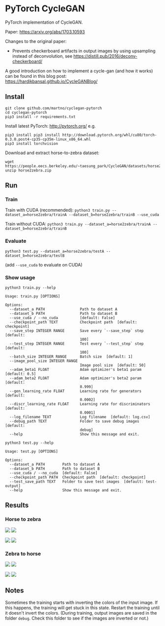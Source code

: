 PyTorch CycleGAN
================

PyTorch implementation of CycleGAN.

Paper: https://arxiv.org/abs/1703.10593

Changes to the original paper:

* Prevents checkerboard artifacts in output images by using upsampling instead of deconvolution, see https://distill.pub/2016/deconv-checkerboard/

A good introduction on how to implement a cycle-gan (and how it works) can be found in this blog post: https://hardikbansal.github.io/CycleGANBlog/


Install
-------

```
git clone github.com/martno/cyclegan-pytorch
cd cyclegan-pytorch
pip3 install -r requirements.txt
```

Install latest PyTorch: http://pytorch.org/
e.g.
```
pip3 install pip3 install http://download.pytorch.org/whl/cu80/torch-0.3.0.post4-cp35-cp35m-linux_x86_64.whl
pip3 install torchvision
```

Download and extract horse-to-zebra dataset:
```
wget https://people.eecs.berkeley.edu/~taesung_park/CycleGAN/datasets/horse2zebra.zip
unzip horse2zebra.zip
```


Run
---

### Train

Train with CUDA (recommended):
`python3 train.py --dataset_a=horse2zebra/trainA --dataset_b=horse2zebra/trainB --use_cuda`

Train without CUDA:
`python3 train.py --dataset_a=horse2zebra/trainA --dataset_b=horse2zebra/trainB`


### Evaluate

`python3 test.py --dataset_a=horse2zebra/testA --dataset_b=horse2zebra/testB`

(add `--use_cuda` to evaluate on CUDA)


### Show usage

```
python3 train.py --help

Usage: train.py [OPTIONS]

Options:
  --dataset_a PATH                Path to dataset A
  --dataset_b PATH                Path to dataset B
  --use_cuda / --no_cuda          [default: False]
  --checkpoint_path TEXT          Checkpoint path  [default: checkpoint]
  --save_step INTEGER RANGE       Save every `--save_step` step  [default:
                                  100]
  --test_step INTEGER RANGE       Test every `--test_step` step  [default:
                                  100]
  --batch_size INTEGER RANGE      Batch size  [default: 1]
  --image_pool_size INTEGER RANGE
                                  Image pool size  [default: 50]
  --adam_beta1 FLOAT              Adam optimizer's beta1 param  [default: 0.5]
  --adam_beta2 FLOAT              Adam optimizer's beta2 param  [default:
                                  0.999]
  --gen_learning_rate FLOAT       Learning rate for generators  [default:
                                  0.0002]
  --discr_learning_rate FLOAT     Learning rate for discriminators  [default:
                                  0.0001]
  --log_filename TEXT             Log filename  [default: log.csv]
  --debug_path TEXT               Folder to save debug images  [default:
                                  debug]
  --help                          Show this message and exit.
```

```
python3 test.py --help

Usage: test.py [OPTIONS]

Options:
  --dataset_a PATH        Path to dataset A
  --dataset_b PATH        Path to dataset B
  --use_cuda / --no_cuda  [default: False]
  --checkpoint_path PATH  Checkpoint path  [default: checkpoint]
  --test_save_path TEXT   Folder to save test images  [default: test-output]
  --help                  Show this message and exit.
```


Results
-------

### Horse to zebra

![](example-images/n02381460_510-a.jpg) ![](example-images/n02381460_510-a-to-b.jpg)

![](example-images/n02381460_1300-a.jpg) ![](example-images/n02381460_1300-a-to-b.jpg)


### Zebra to horse

![](example-images/n02391049_3290-b.jpg) ![](example-images/n02391049_3290-b-to-a.jpg)

![](example-images/n02391049_1880-b.jpg) ![](example-images/n02391049_1880-b-to-a.jpg)


Notes
-----

Sometimes the training starts with inverting the colors of the input image. If this happens, the training will get stuck in this state.
Restart the training until it doesn't invert the colors.
(During training, output images are saved in the folder `debug`. Check this folder to see if the images are inverted or not.)

